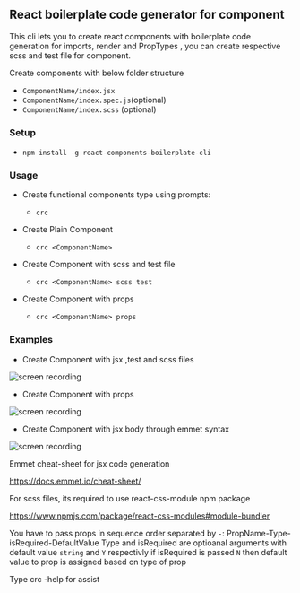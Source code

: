 ## React boilerplate code generator for component

This cli lets you to create react components with boilerplate code generation for imports, render and PropTypes , you can create respective scss and test file for component.

Create components with below folder structure

- `ComponentName/index.jsx`
- `ComponentName/index.spec.js`(optional)
- `ComponentName/index.scss` (optional)

### Setup

- `npm install -g react-components-boilerplate-cli`

### Usage

- Create functional components type using prompts:
  - `crc`
- Create Plain Component

  - `crc <ComponentName>`

- Create Component with scss and test file

  - `crc <ComponentName> scss test`

- Create Component with props
  - `crc <ComponentName> props`

### Examples

- Create Component with jsx ,test and scss files

![screen recording](https://recordit.co/uhCdm5xzJT.gif)

- Create Component with props

![screen recording](https://recordit.co/P4A0bGbc2y.gif)

- Create Component with jsx body through emmet syntax

![screen recording](https://recordit.co/CKjFHG0X7E.gif)

Emmet cheat-sheet for jsx code generation

https://docs.emmet.io/cheat-sheet/

For scss files, its required to use react-css-module npm package

https://www.npmjs.com/package/react-css-modules#module-bundler

You have to pass props in sequence order separated by `-`: PropName-Type-isRequired-DefaultValue
Type and isRequired are optioanal arguments with default value `string` and `Y` respectivly
if isRequired is passed `N` then default value to prop is assigned based on type of prop

Type crc -help for assist
